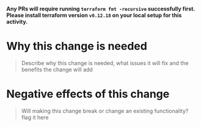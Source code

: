 **Any PRs will require running `terraform fmt -recursive` successfully first. Please install terraform version `v0.12.18` on your local setup for this activity.**

# Why this change is needed
> Describe why this change is needed, what issues it will fix and the benefits the change will add


# Negative effects of this change
> Will making this change break or change an existing functionality? flag it here
